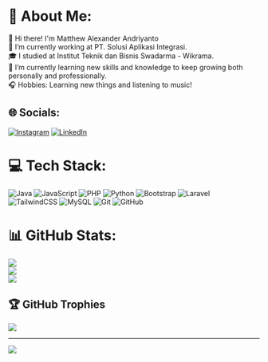 # 💫 About Me:
👋 Hi there! I'm Matthew Alexander Andriyanto<br>🔭 I’m currently working at PT. Solusi Aplikasi Integrasi.<br>🎓 I studied at Institut Teknik dan Bisnis Swadarma - Wikrama.<br>🌱 I’m currently learning new skills and knowledge to keep growing both personally and professionally.<br>🎧 Hobbies: Learning new things and listening to music!


## 🌐 Socials:
[![Instagram](https://img.shields.io/badge/Instagram-%23E4405F.svg?logo=Instagram&logoColor=white)](https://instagram.com/matthew.a_51) [![LinkedIn](https://img.shields.io/badge/LinkedIn-%230077B5.svg?logo=linkedin&logoColor=white)](https://linkedin.com/in/matthew-alexander-andriyanto) 

# 💻 Tech Stack:
![Java](https://img.shields.io/badge/java-%23ED8B00.svg?style=flat&logo=openjdk&logoColor=white) ![JavaScript](https://img.shields.io/badge/javascript-%23323330.svg?style=flat&logo=javascript&logoColor=%23F7DF1E) ![PHP](https://img.shields.io/badge/php-%23777BB4.svg?style=flat&logo=php&logoColor=white) ![Python](https://img.shields.io/badge/python-3670A0?style=flat&logo=python&logoColor=ffdd54) ![Bootstrap](https://img.shields.io/badge/bootstrap-%238511FA.svg?style=flat&logo=bootstrap&logoColor=white) ![Laravel](https://img.shields.io/badge/laravel-%23FF2D20.svg?style=flat&logo=laravel&logoColor=white) ![TailwindCSS](https://img.shields.io/badge/tailwindcss-%2338B2AC.svg?style=flat&logo=tailwind-css&logoColor=white) ![MySQL](https://img.shields.io/badge/mysql-4479A1.svg?style=flat&logo=mysql&logoColor=white) ![Git](https://img.shields.io/badge/git-%23F05033.svg?style=flat&logo=git&logoColor=white) ![GitHub](https://img.shields.io/badge/github-%23121011.svg?style=flat&logo=github&logoColor=white)
# 📊 GitHub Stats:
![](https://github-readme-stats.vercel.app/api?username=MatthewAlexanderA&theme=dark&hide_border=false&include_all_commits=true&count_private=false)<br/>
![](https://github-readme-streak-stats.herokuapp.com/?user=MatthewAlexanderA&theme=dark&hide_border=false)<br/>
![](https://github-readme-stats.vercel.app/api/top-langs/?username=MatthewAlexanderA&theme=dark&hide_border=false&include_all_commits=true&count_private=false&layout=compact)

## 🏆 GitHub Trophies
![](https://github-profile-trophy.vercel.app/?username=MatthewAlexanderA&theme=dracula&no-frame=false&no-bg=true&margin-w=4)

---
[![](https://visitcount.itsvg.in/api?id=MatthewAlexanderA&icon=2&color=1)](https://visitcount.itsvg.in)

<!-- Proudly created with GPRM ( https://gprm.itsvg.in ) -->
